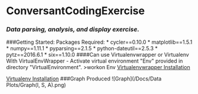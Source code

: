 # __ConversantCodingExercise__
### _Data parsing, analysis, and display exercise._

###Getting Started:
    Packages Required:
    * cycler==0.10.0
    * matplotlib==1.5.1
    * numpy==1.11.1
    * pyparsing==2.1.5
    * python-dateutil==2.5.3
    * pytz==2016.6.1
    * six==1.10.0
####Can use Virtualenvwrapper or Virtualenv
    With VirtualEnvWrapper
        - Activate virtual environment "Env" provided in directory "VirtualEnvironment".
            >workon Env
[Virtualenvwrapper Installation](https://virtualenvwrapper.readthedocs.io/en/latest/install.html)

[Virtualenv Installation](https://virtualenv.pypa.io/en/stable/installation/)
###Graph Produced
![Graph](/Docs/Data Plots/Graph(I, S, A).png)
